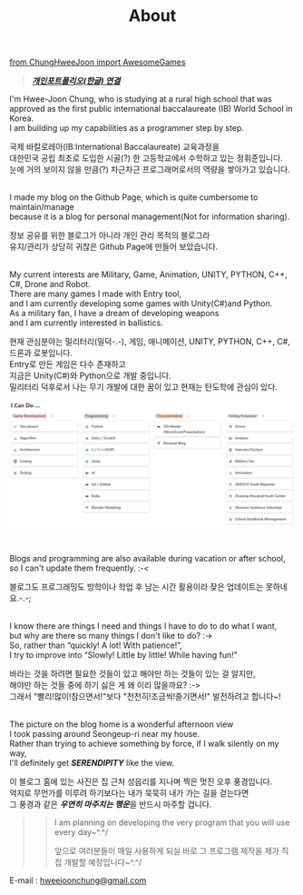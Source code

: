 ﻿---
layout: page
current: about
title: About
navigation: true
cover: 'assets/built/images/ibdp.png'
logo: 'assets/built/images/favicon_64x64.png'
class: page-template
subclass: 'post page'
---

[from ChungHweeJoon import AwesomeGames](https://hweejoon.notion.site/CHUNG-HWEE-JOON-c765e6d919574192aab67ffdf27d6d33)
<br/>
> [***개인포트폴리오(한글) 연결***](https://hweejoon.notion.site/7ee1032639ad4fbe9d489a5b661257e0)



I'm Hwee-Joon Chung, who is studying at a rural high school that was approved as the first public international baccalaureate (IB) World School in Korea. <br/>I am building up my capabilities as a programmer step by step.<br/>

국제 바칼로레아(IB:International Baccalaureate) 교육과정을 <br/>
대한민국 공립 최초로 도입한 시골(?) 한 고등학교에서 수학하고 있는 정휘준입니다. <br/>
눈에 거의 보이지 않을 만큼(?) 차근차근 프로그래머로서의 역량을 쌓아가고 있습니다. <br/> <br/>

I made my blog on the Github Page, which is quite cumbersome to maintain/manage <br/>
because it is a blog for personal management(Not for information sharing).<br/>

정보 공유를 위한 블로그가 아니라 개인 관리 목적의 블로그라 <br/>
유지/관리가 상당히 귀찮은 Github Page에 만들어 보았습니다. <br/><br/>

My current interests are Military, Game, Animation, UNITY, PYTHON, C++, C#, Drone and Robot.<br/>
There are many games I made with Entry tool, <br/>
and I am currently developing some games with Unity(C#)and Python.<br/>As a military fan, I have a dream of developing weapons <br/>
and I am currently interested in ballistics.<br/>

현재 관심분야는 밀리터리(밀덕-.-), 게임, 애니메이션, UNITY, PYTHON, C++, C#, 드론과 로봇입니다. <br/>
Entry로 만든 게임은 다수 존재하고 <br/>
지금은 Unity(C#)와 Python으로 개발 중입니다. <br/>
밀리터리 덕후로서 나는 무기 개발에 대한 꿈이 있고 현재는 탄도학에 관심이 있다. <br/>

![I Can Do...](/assets/images/mywork.png)

<br/>

Blogs and programming are also available during vacation or after school, so I can't update them frequently. :-< <br/>

블로그도 프로그래밍도 방학이나 학업 후 남는 시간 활용이라 잦은 업데이트는 못하네요.-.-; <br/><br/>

I know there are things I need and things I have to do to do what I want, <br/>
but why are there so many things I don't like to do? :-> <br/>
So, rather than “quickly! A lot! With patience!”, <br/>
I try to improve into “Slowly! Little by little! While having fun!” <br/>

바라는 것을 하려면 필요한 것들이 있고 해야만 하는 것들이 있는 걸 알지만, <br/>
해야만 하는 것들 중에 하기 싫은 게 왜 이리 많을까요? :-> <br/>
그래서 "빨리!많이!참으면서!"보다 "천천히!조금씩!즐기면서!" 발전하려고 합니다~! <br/><br/>

The picture on the blog home is a wonderful afternoon view <br/>
I took passing around Seongeup-ri near my house. <br/>
Rather than trying to achieve something by force, if I walk silently on my way, <br/>
I'll definitely get ***SERENDIPITY*** like the view. <br/>

이 블로그 홈에 있는 사진은 집 근처 성읍리를 지나며 찍은 멋진 오후 풍경입니다. <br/>
억지로 무언가를 이루려 하기보다는 내가 묵묵히 내가 가는 길을 걷는다면<br/>
그 풍경과 같은 ***우연히 마주치는 행운***을 반드시 마주할 겁니다.<br/>



>> I am planning on developing the very program that you will use every day~^.^/ <br/>
>>
>> 앞으로 여러분들이 매일 사용하게 되실 바로 그 프로그램 제작을 제가 직접 개발할 예정입니다~^.^/ <br/>

E-mail : hweejoonchung@gmail.com


